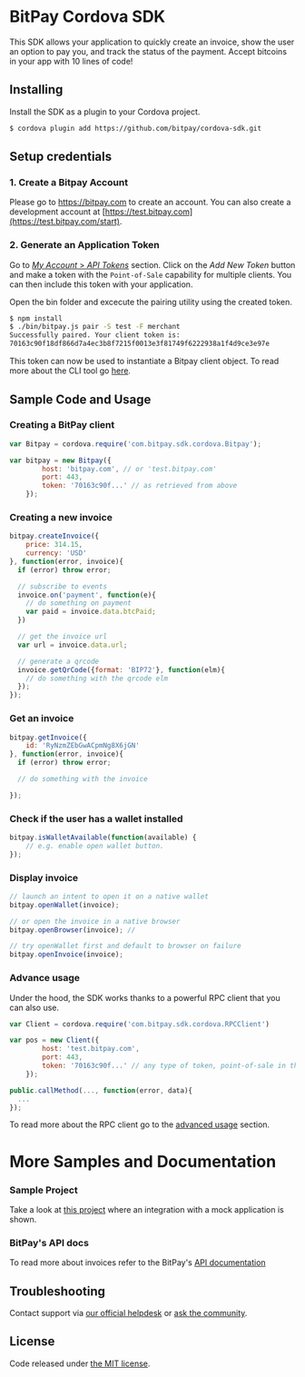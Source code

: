 # BitPay Cordova SDK

This SDK allows your application to quickly create an invoice, show the user an option to pay you, and track the status of the payment. Accept bitcoins in your app with 10 lines of code!

## Installing
Install the SDK as a plugin to your Cordova project.

```bash
$ cordova plugin add https://github.com/bitpay/cordova-sdk.git

```

## Setup credentials

### 1. Create a Bitpay Account
Please go to https://bitpay.com to create an account. You can also create a development account at [https://test.bitpay.com](https://test.bitpay.com/start).

### 2. Generate an Application Token

Go to [*My Account* > *API Tokens*](https://bitpay.com/api-tokens) section. Click on the _Add New Token_ button and make a token with the `Point-of-Sale` capability for multiple clients. You can then include this token with your application.

Open the bin folder and excecute the pairing utility using the created token.
```bash
$ npm install
$ ./bin/bitpay.js pair -S test -F merchant
Successfully paired. Your client token is:
70163c90f18df866d7a4ec3b8f7215f0013e3f81749f6222938a1f4d9ce3e97e
```
This token can now be used to instantiate a Bitpay client object. To read more about the CLI tool go [here](docs/cli.md).


## Sample Code and Usage

### Creating a BitPay client

```javascript
var Bitpay = cordova.require('com.bitpay.sdk.cordova.Bitpay');

var bitpay = new Bitpay({
        host: 'bitpay.com', // or 'test.bitpay.com'
        port: 443,
        token: '70163c90f...' // as retrieved from above
    });
```

### Creating a new invoice

```javascript
bitpay.createInvoice({
    price: 314.15,
    currency: 'USD'
}, function(error, invoice){
  if (error) throw error;

  // subscribe to events
  invoice.on('payment', function(e){
    // do something on payment
    var paid = invoice.data.btcPaid;
  })

  // get the invoice url
  var url = invoice.data.url;

  // generate a qrcode
  invoice.getQrCode({format: 'BIP72'}, function(elm){
    // do something with the qrcode elm
  });
});
```

### Get an invoice

```javascript
bitpay.getInvoice({
    id: 'RyNzmZEbGwACpmNg8X6jGN'
}, function(error, invoice){
  if (error) throw error;

  // do something with the invoice

});
```

### Check if the user has a wallet installed

```javascript
bitpay.isWalletAvailable(function(available) {
    // e.g. enable open wallet button.
});
```

### Display invoice
```javascript
// launch an intent to open it on a native wallet
bitpay.openWallet(invoice);

// or open the invoice in a native browser
bitpay.openBrowser(invoice); // 

// try openWallet first and default to browser on failure
bitpay.openInvoice(invoice);
```

### Advance usage
Under the hood, the SDK works thanks to a powerful RPC client that you can also use.

```javascript
var Client = cordova.require('com.bitpay.sdk.cordova.RPCClient')

var pos = new Client({
        host: 'test.bitpay.com',
        port: 443,
        token: '70163c90f...' // any type of token, point-of-sale in the example below
    });

public.callMethod(..., function(error, data){
  ...
});
```
To read more about the RPC client go to the [advanced usage](docs/advanced_usage.md) section.


# More Samples and Documentation

### Sample Project
Take a look at [this project](https://github.com/bitpay/cordova-sdk-sample)
where an integration with a mock application is shown.

### BitPay's API docs
To read more about invoices refer to the BitPay's [API documentation](https://bitpay.com/api)


## Troubleshooting

Contact support via [our official helpdesk](https://support.bitpay.com) or [ask the community](https://bitpay.com/bitpay/cordova-sdk/issues).

## License

Code released under [the MIT license](LICENSE.md).
